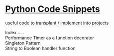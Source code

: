 # <ins> Python Code Snippets </ins>

<ins> useful code to transplant / implement into projects </ins>

Index...... \
Performance Timer as a function decorator \
Singleton Pattern \
String to Boolean handler function


